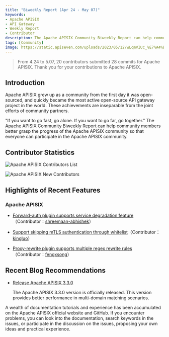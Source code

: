 ```yaml
---
title: "Biweekly Report (Apr 24 - May 07)"
keywords: 
- Apache APISIX
- API Gateway
- Weekly Report
- Contributor
description: The Apache APISIX Community Biweekly Report can help community members better grasp the progress of the Apache APISIX community so that everyone can participate in the Apache APISIX community.
tags: [Community]
image: https://static.apiseven.com/uploads/2023/05/12/wLqmVIUc_%E7%A4%BE%E5%8C%BA%E5%B0%81%E9%9D%A2%E8%8B%B1%E6%96%87%E7%89%88.png
---
```


> From 4.24 to 5.07, 20 contributors submitted 28 commits for Apache APISIX. Thank you for your contributions to Apache APISIX.
<!--truncate-->

## Introduction

Apache APISIX grew up as a community from the first day it was open-sourced, and quickly became the most active open-source API gateway project in the world. These achievements are inseparable from the joint efforts of community partners.

"If you want to go fast, go alone. If you want to go far, go together." The Apache APISIX Community Biweekly Report can help community members better grasp the progress of the Apache APISIX community so that everyone can participate in the Apache APISIX community.

## Contributor Statistics

![Apache APISIX Contributors List](https://static.apiseven.com/uploads/2023/05/12/E6TtjF4h_%E5%85%A8%E9%83%A8%E8%B4%A1%E7%8C%AE%E8%80%85%E6%B5%B7%E6%8A%A5.png)

![Apache APISIX New Contributors](https://static.apiseven.com/uploads/2023/07/21/iFKhb0Do_%E6%96%B0%E6%99%8B%E8%B4%A1%E7%8C%AE%E8%80%85%E6%B5%B7%E6%8A%A5%20%282%29.png)

## Highlights of Recent Features

### Apache APISIX

- [Forward-auth plugin supports service degradation feature](https://github.com/apache/apisix/pull/9345)（Contributor：[shreemaan-abhishek](https://github.com/shreemaan-abhishek)）

- [Support skipping mTLS authentication through whitelist](https://github.com/apache/apisix/pull/9322)（Contributor：[kingluo](https://github.com/kingluo)）

- [Proxy-rewrite plugin supports multiple regex rewrite rules](https://github.com/apache/apisix/pull/9194)（Contributor：[fengxsong](https://github.com/fengxsong)）

## Recent Blog Recommendations

- [Release Apache APISIX 3.3.0](https://apisix.apache.org/blog/2023/05/08/release-apache-apisix-3.3.0/)

  The Apache APISIX 3.3.0 version is officially released. This version provides better performance in multi-domain matching scenarios.

A wealth of documentation tutorials and experience has been accumulated on the Apache APISIX official website and GitHub. If you encounter problems, you can look into the documentation, search keywords in the issues, or participate in the discussion on the issues, proposing your own ideas and practical experience.
